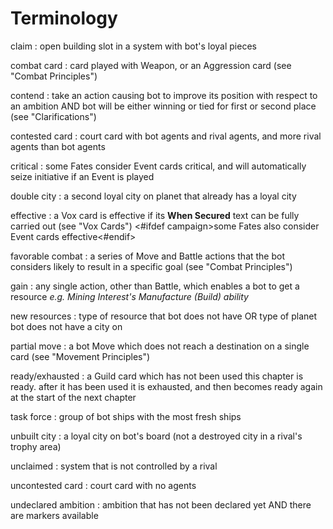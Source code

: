 # Terminology

claim
: open building slot in a system with bot's loyal pieces

combat card
: card played with Weapon, or an Aggression card (see "Combat Principles")

contend
: take an action causing bot to improve its position with respect to an ambition AND bot will be either winning or tied for first or second place (see "Clarifications")

contested card
: court card with bot agents and rival agents, and more rival agents than bot agents

critical
: some Fates consider Event cards critical, and will automatically seize initiative if an Event is played

double city
: a second loyal city on planet that already has a loyal city

effective
: a Vox card is effective if its **When Secured** text can be fully carried out (see "Vox Cards") <#ifdef campaign>some Fates also consider Event cards effective<#endif>

favorable combat
: a series of Move and Battle actions that the bot considers likely to result in a specific goal (see "Combat Principles")

gain
: any single action, other than Battle, which enables a bot to get a resource
*e.g. Mining Interest's Manufacture (Build) ability*

new resources
: type of resource that bot does not have OR type of planet bot does not have a city on

partial move
: a bot Move which does not reach a destination on a single card (see "Movement Principles")

ready/exhausted
: a Guild card which has not been used this chapter is ready. after it has been used it is exhausted, and then becomes ready again at the start of the next chapter

task force
: group of bot ships with the most fresh ships

unbuilt city
: a loyal city on bot's board (not a destroyed city in a rival's trophy area)

unclaimed
: system that is not controlled by a rival

uncontested card
: court card with no agents

undeclared ambition
: ambition that has not been declared yet AND there are markers available